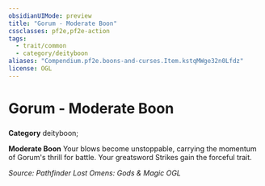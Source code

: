 ```yaml
---
obsidianUIMode: preview
title: "Gorum - Moderate Boon"
cssclasses: pf2e,pf2e-action
tags:
  - trait/common
  - category/deityboon
aliases: "Compendium.pf2e.boons-and-curses.Item.kstqMWge32n0Lfdz"
license: OGL
---
```

# Gorum - Moderate Boon

### 

**Category** deityboon; 




**Moderate Boon** Your blows become unstoppable, carrying the momentum of Gorum's thrill for battle. Your greatsword Strikes gain the forceful trait.

*Source: Pathfinder Lost Omens: Gods & Magic*
*OGL*